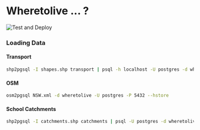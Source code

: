 # Wheretolive ... ?

![Test and Deploy](https://github.com/kelvinn/wheretolive/workflows/Test%20and%20Deploy/badge.svg)

### Loading Data

#### Transport

```bash
shp2pgsql -I shapes.shp transport | psql -h localhost -U postgres -d wheretolive
```

#### OSM

```bash
osm2pgsql NSW.xml -d wheretolive -U postgres -P 5432 --hstore

```

#### School Catchments

```bash
shp2pgsql -I catchments.shp catchments | psql -U postgres -d wheretolive
```


